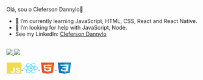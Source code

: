 Olá, sou o Cleferson Dannylo👋

- 🌱 I’m currently learning JavaScript, HTML, CSS, React and React Native.
- 🤔 I’m looking for help with JavaScript, Node.
- See my LinkedIn: [Cleferson Dannylo](https://www.linkedin.com/in/clefersondannylo/)

 <div style="display: inline_block"><br>
  <a href="https://github.com/clefersondannylo">
  <img height="180em" src="https://github-readme-stats.vercel.app/api?username=clefersondannylo&show_icons=true&theme=midnight-purple&include_all_commits=true&count_private=true"/>
  <img height="180em" src="https://github-readme-stats.vercel.app/api/top-langs/?username=clefersondannylo&layout=compact&langs_count=7&theme=midnight-purple"/>
</div>
  
  <div><br>
  <img align="center" alt="cleferson-Js" height="30" width="40" src="https://raw.githubusercontent.com/devicons/devicon/master/icons/javascript/javascript-plain.svg">
  <img align="center" alt="cleferson-React" height="30" width="40" src="https://raw.githubusercontent.com/devicons/devicon/master/icons/react/react-original.svg">
  <img align="center" alt="cleferson-HTML" height="30" width="40" src="https://raw.githubusercontent.com/devicons/devicon/master/icons/html5/html5-original.svg">
  <img align="center" alt="cleferson-CSS" height="30" width="40" src="https://raw.githubusercontent.com/devicons/devicon/master/icons/css3/css3-original.svg">

</div>


 
  
